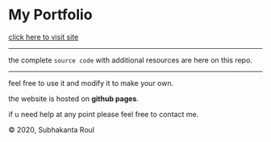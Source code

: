 # My Portfolio

[click here to visit site](https://predator2v0.github.io/myportfolio/)

---

the complete `source code` with additional resources are here on this repo.

---

feel free to use it and modify it to make your own.

the website is hosted on **github pages**.

if u need help at any point please feel free to contact me.

&copy; 2020, Subhakanta Roul
